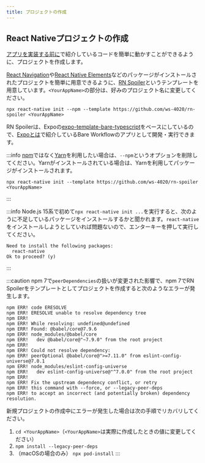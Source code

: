 ```yaml
---
title: プロジェクトの作成
---
```


## React Nativeプロジェクトの作成

<!-- TODO: リンク貼るよ -->
[アプリを実装する前に](.)で紹介しているコードを簡単に動かすことができるように、プロジェクトを作成します。

[React Navigation](https://reactnavigation.org/)や[React Native Elements](https://reactnativeelements.com/)などのパッケージがインストールされたプロジェクトを簡単に用意できるように、[RN Spoiler](https://github.com/ws-4020/rn-spoiler)というテンプレートを用意しています。`<YourAppName>`の部分は、好みのプロジェクト名に変更してください。

```
npx react-native init --npm --template https://github.com/ws-4020/rn-spoiler <YourAppName>
```

<!-- TODO: リンク貼るよ -->
RN Spoilerは、Expoの[expo-template-bare-typescript](https://github.com/expo/expo/tree/master/templates/expo-template-bare-typescript)をベースにしているので、[Expoとは](.)で紹介しているBare Workflowのアプリとして開発・実行できます。

:::info
[npm](https://www.npmjs.com/)ではなく[Yarn](https://yarnpkg.com/)を利用したい場合は、`--npm`というオプションを削除してください。Yarnがインストールされている場合は、Yarnを利用してパッケージがインストールされます。
```
npx react-native init --template https://github.com/ws-4020/rn-spoiler <YourAppName>
```
:::

:::info
Node.js 15系で初めて`npx react-native init ...`を実行すると、次のように不足しているパッケージをインストールするかと聞かれます。`react-native`をインストールしようとしていれば問題ないので、エンターキーを押して実行してください。
```console
Need to install the following packages:
  react-native
Ok to proceed? (y)
```
:::

:::caution
npm 7で`peerDependencies`の扱いが変更された影響で、npm 7でRN Spoilerをテンプレートとしてプロジェクトを作成すると次のようなエラーが発生します。

```
npm ERR! code ERESOLVE
npm ERR! ERESOLVE unable to resolve dependency tree
npm ERR!
npm ERR! While resolving: undefined@undefined
npm ERR! Found: @babel/core@7.9.6
npm ERR! node_modules/@babel/core
npm ERR!   dev @babel/core@"~7.9.0" from the root project
npm ERR!
npm ERR! Could not resolve dependency:
npm ERR! peerOptional @babel/core@">=7.11.0" from eslint-config-universe@7.0.1
npm ERR! node_modules/eslint-config-universe
npm ERR!   dev eslint-config-universe@"^7.0.0" from the root project
npm ERR!
npm ERR! Fix the upstream dependency conflict, or retry
npm ERR! this command with --force, or --legacy-peer-deps
npm ERR! to accept an incorrect (and potentially broken) dependency resolution.
```

新規プロジェクトの作成中にエラーが発生した場合は次の手順でリカバリしてください。

1. `cd <YourAppName>`（`<YourAppName>`は実際に作成したときの値に変更してください）
2. `npm install --legacy-peer-deps`
3. （macOSの場合のみ） `npx pod-install`
:::
